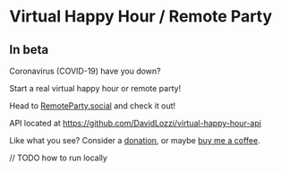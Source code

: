 # Virtual Happy Hour / Remote Party

## In beta

Coronavirus (COVID-19) have you down?

Start a real virtual happy hour or remote party!

Head to [RemoteParty.social](https://RemoteParty.social) and check it out!

API located at <https://github.com/DavidLozzi/virtual-happy-hour-api>

Like what you see? Consider a [donation](https://paypal.me/davidlozzi), or maybe [buy me a coffee](https://www.buymeacoffee.com/davidlozzi).

// TODO how to run locally
